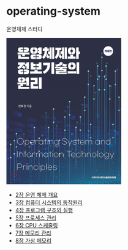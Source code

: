 # operating-system
운영체제 스터디

<img src="./images/2021-07-26-18-28-57.png" width="300" />

- [2장 운영 체제 개요](https://github.com/woowacourse-cs-study/operating-system/blob/main/2%EC%9E%A5%20%EC%9A%B4%EC%98%81%EC%B2%B4%EC%A0%9C%20%EA%B0%9C%EC%9A%94.md)
- [3장 컴퓨터 시스템의 동작원리](./3장%20컴퓨터%20시스템의%20동작원리.md)
- [4장 프로그램 구조와 실행](./4장%20프로그램%20구조와%20실행.md)
- [5장 프로세스 관리](./5장%20프로세스%20관리.md)
- [6장 CPU 스케줄링](./6장%20CPU%20스케줄링.md)
- [7장 메모리 관리](./7장%20메모리%20관리.md)
- [8장 가상 메모리](./8장%20가상%20메모리.md)
